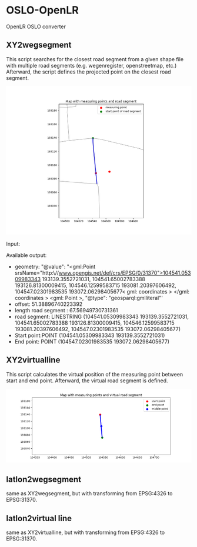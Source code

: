 # OSLO-OpenLR
OpenLR OSLO converter

## XY2wegsegment
This script searches for the closest road segment from a given shape file with multiple road segments (e.g. wegenregister, openstreetmap, etc.)
Afterward, the script defines the projected point on the closest road segment.

![](https://github.com/samuvack/OSLO-OpenLR/blob/main/images/projected_point.png)

Input:

Available output:
* geometry: "@value": "<gml:Point srsName="http:\\//www.opengis.net/def/crs/EPSG/0/31370">104541.05309983343 193139.3552721031, 104541.65002783388 193126.81300009415, 104546.12599583715 193081.20397606492, 104547.02301983535 193072.06298405677< gml: coordinates > </gml: coordinates > <gml: Point >, "@type": "geosparql:gmlliteral"'
* offset: 51.38896740223392
* length road segment : 67.56949730731361
* road segment: LINESTRING (104541.05309983343 193139.3552721031, 104541.65002783388 193126.81300009415, 104546.12599583715 193081.20397606492, 104547.02301983535 193072.06298405677)
* Start point:POINT (104541.05309983343 193139.3552721031)
* End point: POINT (104547.02301983535 193072.06298405677)


## XY2virtualline
This script calculates the virtual position of the measuring point between start and end point. Afterward, the virtual road segment is defined.

![](https://github.com/samuvack/OSLO-OpenLR/blob/main/images/virtual_roadsegment.png)

## latlon2wegsegment
same as  XY2wegsegment, but with transforming from EPSG:4326 to EPSG:31370.

## latlon2virtual line
same as  XY2virtualline, but with transforming from EPSG:4326 to EPSG:31370.


